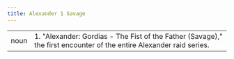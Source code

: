 ```yaml
---
title: Alexander 1 Savage
---
```

|||
|---|---|
| noun | 1. "Alexander: Gordias - The Fist of the Father (Savage)," the first encounter of the entire Alexander raid series.	|
